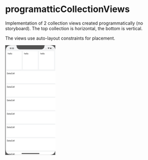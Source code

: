 # programatticCollectionViews

Implementation of 2 collection views created programmatically (no storyboard). The top collection is horizontal, the bottom is vertical.

The views use auto-layout constraints for placement.

<img src="collectionViewAnim.gif" height=350 width=160 />
